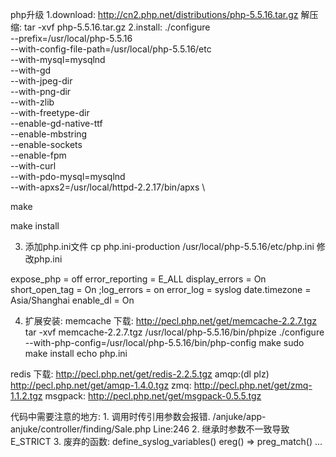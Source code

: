 php升级
1.download:
http://cn2.php.net/distributions/php-5.5.16.tar.gz
解压缩:
tar -xvf php-5.5.16.tar.gz
2.install:
./configure \
--prefix=/usr/local/php-5.5.16 \
--with-config-file-path=/usr/local/php-5.5.16/etc \
--with-mysql=mysqlnd \
--with-gd \
--with-jpeg-dir \
--with-png-dir \
--with-zlib \
--with-freetype-dir \
--enable-gd-native-ttf \
--enable-mbstring \
--enable-sockets \
--enable-fpm \
--with-curl \
--with-pdo-mysql=mysqlnd \
--with-apxs2=/usr/local/httpd-2.2.17/bin/apxs \

make

make install

3. 添加php.ini文件 
cp php.ini-production /usr/local/php-5.5.16/etc/php.ini
修改php.ini

expose_php = off
error_reporting = E_ALL
display_errors = On
short_open_tag = On
;log_errors = on
error_log = syslog
date.timezone = Asia/Shanghai
enable_dl = On

4. 扩展安装:
memcache 下载:
http://pecl.php.net/get/memcache-2.2.7.tgz
tar -xvf memcache-2.2.7.tgz
/usr/local/php-5.5.16/bin/phpize
./configure --with-php-config=/usr/local/php-5.5.16/bin/php-config 
make
sudo make install
echo php.ini

redis 下载:
http://pecl.php.net/get/redis-2.2.5.tgz
amqp:(dl plz)
http://pecl.php.net/get/amqp-1.4.0.tgz
zmq:
http://pecl.php.net/get/zmq-1.1.2.tgz
msgpack:
http://pecl.php.net/get/msgpack-0.5.5.tgz


代码中需要注意的地方:
1.
调用时传引用参数会报错.
/anjuke/app-anjuke/controller/finding/Sale.php Line:246
2.
继承时参数不一致导致E_STRICT
3.
废弃的函数:
define_syslog_variables()
ereg() => preg_match()
...



